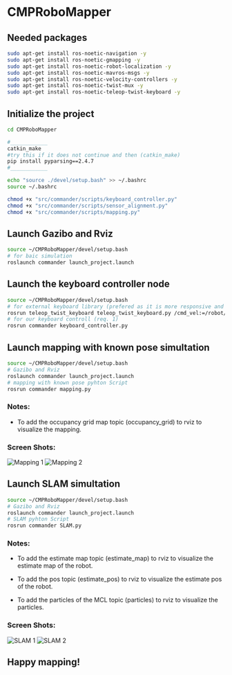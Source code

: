 # CMPRoboMapper
<!-- add code block -->
## Needed packages
```bash
sudo apt-get install ros-noetic-navigation -y
sudo apt-get install ros-noetic-gmapping -y
sudo apt-get install ros-noetic-robot-localization -y
sudo apt-get install ros-noetic-mavros-msgs -y
sudo apt-get install ros-noetic-velocity-controllers -y
sudo apt-get install ros-noetic-twist-mux -y
sudo apt-get install ros-noetic-teleop-twist-keyboard -y

```
## Initialize the project 
```bash
cd CMPRoboMapper

#____________
catkin_make
#try this if it does not continue and then (catkin_make)
pip install pyparsing==2.4.7
#____________

echo "source ./devel/setup.bash" >> ~/.bashrc 
source ~/.bashrc

chmod +x "src/commander/scripts/keyboard_controller.py"
chmod +x "src/commander/scripts/sensor_alignment.py"
chmod +x "src/commander/scripts/mapping.py"
```
## Launch Gazibo and Rviz
```bash
source ~/CMPRoboMapper/devel/setup.bash
# for baic simulation
roslaunch commander launch_project.launch
```
## Launch the keyboard controller node
```bash
source ~/CMPRoboMapper/devel/setup.bash
# for external keyboard library (prefered as it is more responsive and has more features)
rosrun teleop_twist_keyboard teleop_twist_keyboard.py /cmd_vel:=/robot/robotnik_base_control/cmd_vel
# for our keyboard controll (req. 1)
rosrun commander keyboard_controller.py
```
## Launch mapping with known pose simultation
```bash
source ~/CMPRoboMapper/devel/setup.bash
# Gazibo and Rviz
roslaunch commander launch_project.launch
# mapping with known pose pyhton Script
rosrun commander mapping.py
```
### **Notes:** 
- To add the occupancy grid map topic (occupancy_grid) to rviz to visualize the mapping.
### **Screen Shots**:
![Mapping 1](https://i.imgur.com/aqovWb3_d.webp?maxwidth=760&fidelity=grand)
![Mapping 2](https://i.imgur.com/T8ms2Vi_d.webp?maxwidth=760&fidelity=grand)

## Launch SLAM simultation
```bash
source ~/CMPRoboMapper/devel/setup.bash
# Gazibo and Rviz
roslaunch commander launch_project.launch
# SLAM pyhton Script
rosrun commander SLAM.py
```
### **Notes:**
- To add the estimate map topic (estimate_map) to rviz to visualize the estimate map of the robot.

- To add the pos topic (estimate_pos) to rviz to visualize the estimate pos of the robot.

- To add the particles of the MCL topic (particles) to rviz to visualize the particles.
### **Screen Shots**:
![SLAM 1](https://i.imgur.com/Rcov3mJ_d.webp?maxwidth=760&fidelity=grand)
![SLAM 2](https://i.imgur.com/xEHY25Y_d.webp?maxwidth=760&fidelity=grand)
## **Happy mapping!**